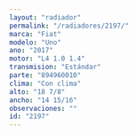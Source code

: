 ```yaml
---
layout: "radiador"
permalink: "/radiadores/2197/"
marca: "Fiat"
modelo: "Uno"
ano: "2017"
motor: "L4 1.0 1.4"
transmision: "Estándar"
parte: "894960010"
clima: "Con clima"
alto: "18 7/8"
ancho: "14 15/16"
observaciones: ""
id: "2197"
---
```


